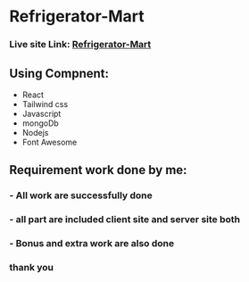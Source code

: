 # **Refrigerator-Mart**
### Live site Link: [Refrigerator-Mart](https://refrigerator-mart.web.app/ "Refrigerator-Mart")
## Using Compnent:
- React
- Tailwind css
- Javascript
- mongoDb
- Nodejs
- Font Awesome
## Requirement work done by me:
### - All work are successfully done
### - all part are included client site and server site both
### - Bonus and extra work are also done
### thank you
